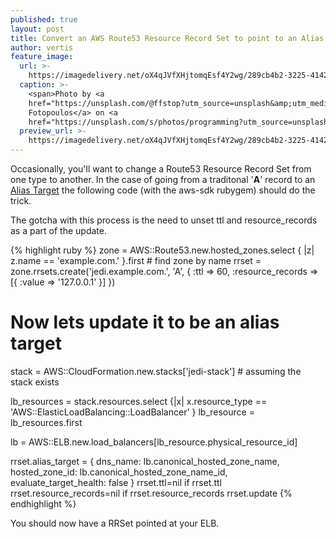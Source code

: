 ```yaml
---
published: true
layout: post
title: Convert an AWS Route53 Resource Record Set to point to an Alias Target
author: vertis
feature_image:
  url: >-
    https://imagedelivery.net/oX4qJVfXHjtomqEsf4Y2wg/289cb4b2-3225-4142-6187-375f89e4aa00/w=800
  caption: >-
    <span>Photo by <a
    href="https://unsplash.com/@ffstop?utm_source=unsplash&amp;utm_medium=referral&amp;utm_content=creditCopyText">Fotis
    Fotopoulos</a> on <a
    href="https://unsplash.com/s/photos/programming?utm_source=unsplash&amp;utm_medium=referral&amp;utm_content=creditCopyText">Unsplash</a></span>
  preview_url: >-
    https://imagedelivery.net/oX4qJVfXHjtomqEsf4Y2wg/289cb4b2-3225-4142-6187-375f89e4aa00/w=450
---
```


Occasionally, you'll want to change a Route53 Resource Record Set from one type to another. In the case of going from a traditonal '**A**' record to an [Alias Target](http://docs.aws.amazon.com/Route53/latest/DeveloperGuide/CreatingAliasRRSets.html) the following code (with the aws-sdk rubygem) should do the trick.
<!--more-->

The gotcha with this process is the need to unset ttl and resource_records as a part of the update.

{% highlight ruby %}
zone = AWS::Route53.new.hosted_zones.select { |z| z.name == 'example.com.' }.first # find zone by name
rrset = zone.rrsets.create('jedi.example.com.', 'A', { :ttl => 60, :resource_records => [{ :value => '127.0.0.1' }] })

# Now lets update it to be an alias target
stack = AWS::CloudFormation.new.stacks['jedi-stack'] # assuming the stack exists

lb_resources = stack.resources.select {|x| x.resource_type == 'AWS::ElasticLoadBalancing::LoadBalancer' }
lb_resource = lb_resources.first

lb = AWS::ELB.new.load_balancers[lb_resource.physical_resource_id]

rrset.alias_target = { dns_name: lb.canonical_hosted_zone_name, hosted_zone_id: lb.canonical_hosted_zone_name_id, evaluate_target_health: false }
rrset.ttl=nil if rrset.ttl
rrset.resource_records=nil if rrset.resource_records
rrset.update
{% endhighlight %}

You should now have a RRSet pointed at your ELB.
